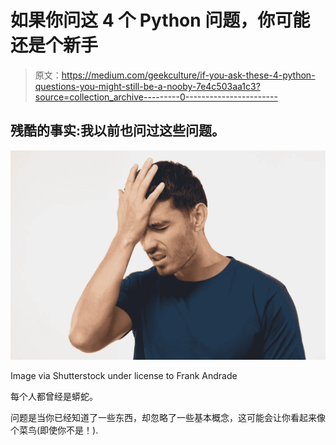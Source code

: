 # 如果你问这 4 个 Python 问题，你可能还是个新手

> 原文：<https://medium.com/geekculture/if-you-ask-these-4-python-questions-you-might-still-be-a-nooby-7e4c503aa1c3?source=collection_archive---------0----------------------->

## 残酷的事实:我以前也问过这些问题。

![](img/9fa1dea137008be8d4608a12df999a96.png)

Image via Shutterstock under license to Frank Andrade

每个人都曾经是蟒蛇。

问题是当你已经知道了一些东西，却忽略了一些基本概念，这可能会让你看起来像个菜鸟(即使你不是！).